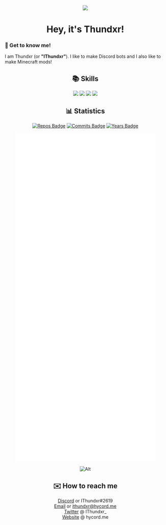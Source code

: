 <div align="center">
  <img src="https://cdn.discordapp.com/avatars/694604709591384226/d94c51f665717381895adfd43abdcf8b.png?size=128">
  <h1>Hey, it's Thundxr!</h1>
</div>

<h3>👋 Get to know me!</h3>
<p>I am Thundxr (or <strong>"IThundxr"</strong>). I like to make Discord bots and I also like to make Minecraft mods!</p>

<div align="center">
  <h2>📚 Skills</h2>
  <img src="https://github.com/rahul-jha98/README_icons/blob/main/language_and_tools/square/java/java.png">
  <img src="https://github.com/rahul-jha98/README_icons/blob/main/language_and_tools/square/javascript/javascript.png">
  <img src="https://github.com/rahul-jha98/README_icons/blob/main/language_and_tools/square/python/python.png">
  <img src="https://github.com/rahul-jha98/README_icons/blob/main/language_and_tools/square/html/html.png">
</div>

<div align="center">
  <h2>📊 Statistics</h2>
  
  [![Repos Badge](https://badges.pufler.dev/repos/IThundxr)](https://badges.pufler.dev) [![Commits Badge](https://badges.pufler.dev/commits/monthly/IThundxr)](https://badges.pufler.dev) [![Years Badge](https://badges.pufler.dev/years/IThundxr)](https://badges.pufler.dev)

  ![Metrics](https://github.com/IThundxr/IThundxr/blob/main/github-metrics.svg)
  
  ![Alt](https://discord.c99.nl/widget/theme-4/694604709591384226.png)
</div>

<div align="center">
  <h2>✉️ How to reach me</h2>
  
[Discord](https://discord.com/users/694604709591384226) or IThundxr#2619  
[Email](mailto:ithundxr@hycord.me) or ithundxr@hycord.me  
[Twitter](https://twitter.com/IThundxr_) @ IThundxr_  
[Website](https://hycord.me) @ hycord.me
  
</div>
